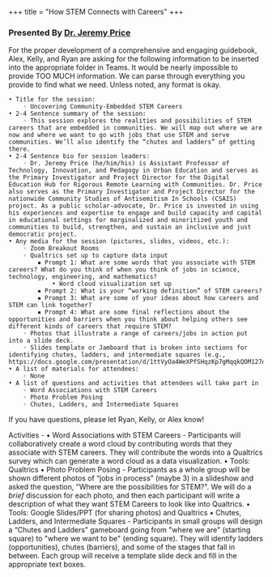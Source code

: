 +++
title = "How STEM Connects with Careers"
+++

### Presented By [Dr. Jeremy Price](https://dehsi2022.netlify.app/background/meettheteam/#dr-jeremy-price)

For the proper development of a comprehensive and engaging guidebook, Alex, Kelly, and Ryan are asking for the following information to be inserted into the appropriate folder in Teams.  It would be nearly impossible to provide TOO MUCH information. We can parse through everything you provide to find what we need. 
Unless noted, any format is okay. 

    • Title for the session:
        ◦ Uncovering Community-Embedded STEM Careers
    • 2-4 Sentence summary of the session: 
        ◦ This session explores the realities and possibilities of STEM careers that are embedded in communities. We will map out where we are now and where we want to go with jobs that use STEM and serve communities. We’ll also identify the “chutes and ladders” of getting there.
    • 2-4 Sentence bio for session leaders:
        ◦ Dr. Jeremy Price (he/him/his) is Assistant Professor of Technology, Innovation, and Pedagogy in Urban Education and serves as the Primary Investigator and Project Director for the Digital Education Hub for Rigorous Remote Learning with Communities. Dr. Price also serves as the Primary Investigator and Project Director for the nationwide Community Studies of Antisemitism In Schools (CSAIS) project. As a public scholar-advocate, Dr. Price is invested in using his experiences and expertise to engage and build capacity and capital in educational settings for marginalized and minoritized youth and communities to build, strengthen, and sustain an inclusive and just democratic project. 
    • Any media for the session (pictures, slides, videos, etc.): 
        ◦ Zoom Breakout Rooms
        ◦ Qualtrics set up to capture data input
            ▪ Prompt 1: What are some words that you associate with STEM careers? What do you think of when you think of jobs in science, technology, engineering, and mathematics?
                • Word cloud visualization set up
            ▪ Prompt 2: What is your “working definition” of STEM careers?
            ▪ Prompt 3: What are some of your ideas about how careers and STEM can link together?
            ▪ Prompt 4: What are some final reflections about the opportunities and barriers when you think about helping others see different kinds of careers that require STEM?
        ◦ Photos that illustrate a range of careers/jobs in action put into a slide deck.
        ◦ Slides template or Jamboard that is broken into sections for identifying chutes, ladders, and intermediate squares (e.g., https://docs.google.com/presentation/d/1ttVyOa4WeXPfSHqzKp7gMqqkQOM127qKywXOMwdemxk/)
    • A list of materials for attendees:
        ◦ None
    • A list of questions and activities that attendees will take part in
        ◦ Word Associations with STEM Careers
        ◦ Photo Problem Posing
        ◦ Chutes, Ladders, and Intermediate Squares
If you have questions, please let Ryan, Kelly, or Alex know!

Activities - 
▪ Word Associations with STEM Careers - Participants will collaboratively create a word cloud by contributing words that they associate with STEM careers. They will contribute the words into a Qualtrics survey which can generate a word cloud as a data visualization.
	• Tools: Qualtrics
▪ Photo Problem Posing - Participants as a whole group will be shown different photos of “jobs in process” (maybe 3) in a slideshow and asked the question, "Where are the possibilities for STEM?". We will do a *brief* discussion for each photo, and then each participant will write a description of what they want STEM Careers to look like into Qualtrics.
	• Tools: Google Slides/PPT (for sharing photos) and Qualtrics
▪ Chutes, Ladders, and Intermediate Squares - Participants in small groups will design a “Chutes and Ladders” gameboard going from "where we are" (starting square) to "where we want to be" (ending square). They will identify ladders (opportunities), chutes (barriers), and some of the stages that fall in between. Each group will receive a template slide deck and fill in the appropriate text boxes.
